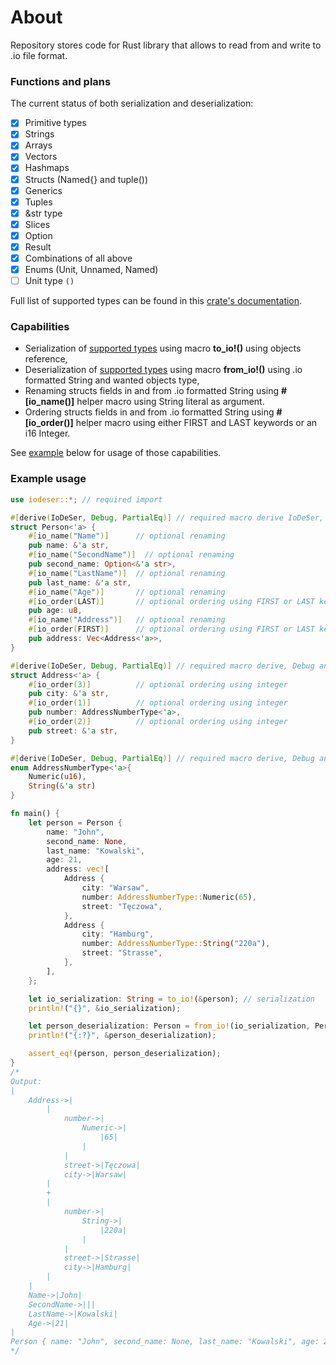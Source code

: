 # About
Repository stores code for Rust library that allows to read from and write to .io file format.

### Functions and plans
The current status of both serialization and deserialization:
- [X] Primitive types
- [X] Strings
- [X] Arrays
- [X] Vectors
- [X] Hashmaps
- [X] Structs (Named{} and tuple())
- [X] Generics
- [X] Tuples
- [X] &str type
- [X] Slices
- [X] Option
- [X] Result
- [X] Combinations of all above
- [X] Enums (Unit, Unnamed, Named)
- [ ] Unit type `()`

Full list of supported types can be found in this [crate's documentation](https://docs.rs/iodeser/latest/iodeser/trait.IoDeSer.html#foreign-impls).

### Capabilities
 - Serialization of [supported types](#functions-and-plans) using macro **to_io!()** using objects reference,
 - Deserialization of [supported types](#functions-and-plans) using macro **from_io!()** using .io formatted String and wanted objects type,
 - Renaming structs fields in and from .io formatted String using **#[io_name()]** helper macro using String literal as argument.
 - Ordering structs fields in and from .io formatted String using **#[io_order()]** helper macro using either FIRST and LAST keywords or an i16 Integer.

See [example](#example-usage) below for usage of those capabilities.

### Example usage
```rust
use iodeser::*; // required import

#[derive(IoDeSer, Debug, PartialEq)] // required macro derive IoDeSer, Debug and PartialEq is not required
struct Person<'a> {
    #[io_name("Name")]      // optional renaming
    pub name: &'a str,
    #[io_name("SecondName")]  // optional renaming
    pub second_name: Option<&'a str>,
    #[io_name("LastName")]  // optional renaming
    pub last_name: &'a str,
    #[io_name("Age")]       // optional renaming
    #[io_order(LAST)]       // optional ordering using FIRST or LAST keyword
    pub age: u8,
    #[io_name("Address")]   // optional renaming
    #[io_order(FIRST)]      // optional ordering using FIRST or LAST keyword
    pub address: Vec<Address<'a>>,
}

#[derive(IoDeSer, Debug, PartialEq)] // required macro derive, Debug and PartialEq is not required
struct Address<'a> {
    #[io_order(3)]          // optional ordering using integer
    pub city: &'a str,
    #[io_order(1)]          // optional ordering using integer
    pub number: AddressNumberType<'a>,
    #[io_order(2)]          // optional ordering using integer
    pub street: &'a str,
}

#[derive(IoDeSer, Debug, PartialEq)] // required macro derive, Debug and PartialEq is not required
enum AddressNumberType<'a>{
    Numeric(u16),
    String(&'a str)
}

fn main() {
    let person = Person {
        name: "John",
        second_name: None,
        last_name: "Kowalski",
        age: 21,
        address: vec![
            Address {
                city: "Warsaw",
                number: AddressNumberType::Numeric(65),
                street: "Tęczowa",
            },
            Address {
                city: "Hamburg",
                number: AddressNumberType::String("220a"),
                street: "Strasse",
            },
        ],
    };

    let io_serialization: String = to_io!(&person); // serialization
    println!("{}", &io_serialization);

    let person_deserialization: Person = from_io!(io_serialization, Person).unwrap(); // deserialization
    println!("{:?}", &person_deserialization);

    assert_eq!(person, person_deserialization);
}
/*
Output:
|
	Address->|
		|
			number->|
				Numeric->|
					|65|
				|
			|
			street->|Tęczowa|
			city->|Warsaw|
		|
		+
		|
			number->|
				String->|
					|220a|
				|
			|
			street->|Strasse|
			city->|Hamburg|
		|
	|
	Name->|John|
	SecondName->|||
	LastName->|Kowalski|
	Age->|21|
|
Person { name: "John", second_name: None, last_name: "Kowalski", age: 21, address: [Address { city: "Warsaw", number: Numeric(65), street: "Tęczowa" }, Address { city: "Hamburg", number: String("220a"), street: "Strasse" }] }
*/
```